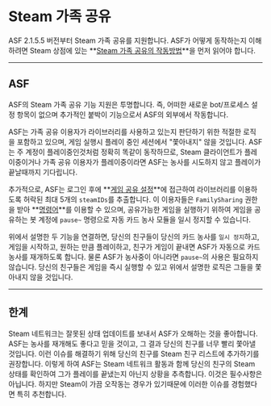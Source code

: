# Steam 가족 공유

ASF 2.1.5.5 버전부터 Steam 가족 공유를 지원합니다. ASF가 어떻게 동작하는지 이해하려면 Steam 상점에 있는 **[Steam 가족 공유의 작동방법](https://store.steampowered.com/promotion/familysharing)**을 먼저 읽어야 합니다.

* * *

## ASF

ASF의 Steam 가족 공유 기능 지원은 투명합니다. 즉, 어떠한 새로운 bot/프로세스 설정 항목이 없으며 추가적인 붙박이 기능으로서 ASF의 외부에서 작동합니다.

ASF는 가족 공유 이용자가 라이브러리를 사용하고 있는지 판단하기 위한 적절한 로직을 포함하고 있으며, 게임 실행시 플레이 중인 세션에서 "쫓아내지" 않을 것입니다. ASF는 주 계정이 플레이중인것처럼 정확히 똑같이 동작하므로, Steam 클라이언트가 플레이중이거나 가족 공유 이용자가 플레이중이라면 ASF는 농사를 시도하지 않고 플레이가 끝날때까지 기다립니다.

추가적으로, ASF는 로그인 후에 **[게임 공유 설정](https://store.steampowered.com/account/managedevices)**에 접근하여 라이브러리를 이용하도록 허락된 최대 5개의 `steamIDs`를 추출합니다. 이 이용자들은 `FamilySharing` 권한을 받아 **[명령어](https://github.com/JustArchi/ArchiSteamFarm/wiki/Commands-ko-KR)**를 이용할 수 있으며, 공유가능한 게임을 실행하기 위하여 게임을 공유하는 봇 계정에 `pause~` 명령으로 자동 카드 농사 모듈을 일시 정지할 수 있습니다.

위에서 설명한 두 기능을 연결하면, 당신의 친구들이 당신의 카드 농사를 `일시 정지`하고, 게임을 시작하고, 원하는 만큼 플레이하고, 친구가 게임이 끝내면 ASF가 자동으로 카드 농사를 재개하도록 합니다. 물론 ASF가 농사중이 아니라면 `pause~`의 사용은 필요하지 않습니다. 당신의 친구들은 게임을 즉시 실행할 수 있고 위에서 설명한 로직은 그들을 쫓아내지 않을 것입니다.

* * *

## 한계

Steam 네트워크는 잘못된 상태 업데이트를 보내서 ASF가 오해하는 것을 좋아합니다. ASF는 농사를 재개해도 좋다고 믿을 것이고, 그 결과 당신의 친구를 너무 빨리 쫓아낼 것입니다. 이런 이슈를 해결하기 위해 당신의 친구를 Steam 친구 리스트에 추가하기를 권장합니다. 이렇게 하여 ASF는 Steam 네트워크 활동과 함께 당신의 친구의 Steam 상태를 확인하여 그가 플레이를 끝냈는지 아닌지 상황을 추측합니다. 이것은 필수사항은 아닙니다. 하지만 Steam이 가끔 오작동는 경우가 있기때문에 이러한 이슈를 경험했다면 특히 추천합니다.